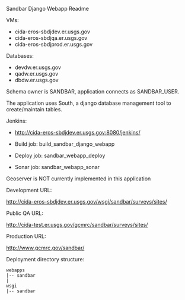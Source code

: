 Sandbar Django Webapp Readme

VMs:

* cida-eros-sbdjdev.er.usgs.gov
* cida-eros-sbdjqa.er.usgs.gov
* cida-eros-sbdjprod.er.usgs.gov

Databases:

* devdw.er.usgs.gov
* qadw.er.usgs.gov
* dbdw.er.usgs.gov

Schema owner is SANDBAR, application connects as SANDBAR_USER.

The application uses South, a django database management tool to create/maintain tables.

Jenkins:

* http://cida-eros-sbdjdev.er.usgs.gov:8080/jenkins/

* Build job: build_sandbar_django_webapp
* Deploy job: sandbar_webapp_deploy
* Sonar job: sandbar_webapp_sonar

Geoserver is NOT currently implemented in this application

Development URL:

http://cida-eros-sbdjdev.er.usgs.gov/wsgi/sandbar/surveys/sites/

Public QA URL:

http://cida-test.er.usgs.gov/gcmrc/sandbar/surveys/sites/

Production URL:

http://www.gcmrc.gov/sandbar/

Deployment directory structure:

```
webapps
|-- sandbar
|
wsgi
|-- sandbar
```
